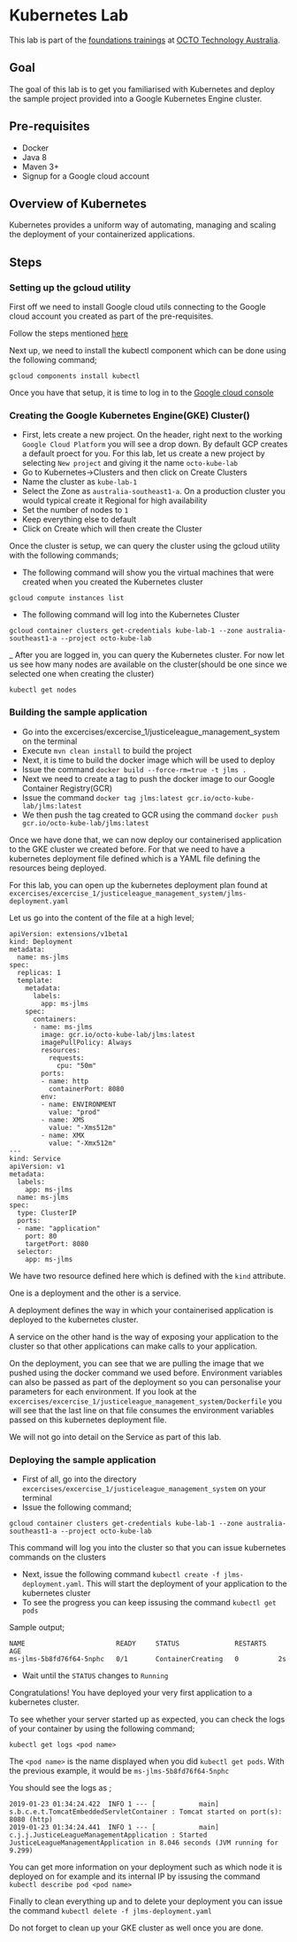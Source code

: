 # Kubernetes Lab
This lab is part of the [foundations trainings](https://github.com/octo-technology-downunder/octo-au-foundations) at [OCTO Technology Australia](http://careers.octo.com.au/).

## Goal
The goal of this lab is to get you familiarised with Kubernetes and deploy the sample project provided into a Google Kubernetes Engine cluster.

## Pre-requisites

- Docker
- Java 8
- Maven 3+
- Signup for a Google cloud account

## Overview of Kubernetes
 Kubernetes provides a uniform way of automating, managing and scaling the deployment of your containerized applications.

## Steps

### Setting up the gcloud utility

First off we need to install Google cloud utils connecting to the Google cloud account you created as part of the pre-requisites.

Follow the steps mentioned [here](https://cloud.google.com/sdk/docs/downloads-interactive)

Next up, we need to install the kubectl component which can be done using the following command;

```
gcloud components install kubectl
```

Once you have that setup, it is time to log in to the [Google cloud console](https://console.cloud.google.com)

### Creating the Google Kubernetes Engine(GKE) Cluster()

- First, lets create a new project. On the header, right next to the working `Google Cloud Platform` you will see a drop down. By default GCP creates a default proect for you. For this lab, let us create a new project by selecting `New project` and giving it the name `octo-kube-lab`
- Go to Kubernetes->Clusters and then click on Create Clusters
- Name the cluster as `kube-lab-1`
- Select the Zone as `australia-southeast1-a`. On a production cluster you would typical create it Regional for high availability
- Set the number of nodes to `1`
- Keep everything else to default
- Click on Create which will then create the Cluster


Once the cluster is setup, we can query the cluster using the gcloud utility with the following commands;

- The following command will show you the virtual machines that were created when you created the Kubernetes cluster
```
gcloud compute instances list
```

- The following command will log into the Kubernetes Cluster

```
gcloud container clusters get-credentials kube-lab-1 --zone australia-southeast1-a --project octo-kube-lab
```

_ After you are logged in, you can query the Kubernetes cluster. For now let us see how many nodes are available on the cluster(should be one since we selected one when creating the cluster)

```
kubectl get nodes
```

### Building the sample application

- Go into the excercises/excercise_1/justiceleague_management_system on the terminal
- Execute `mvn clean install` to build the project
- Next, it is time to build the docker image which will be used to deploy
- Issue the command `docker build --force-rm=true -t jlms .`
- Next we need to create a tag to push the docker image to our Google Container Registry(GCR)
- Issue the command `docker tag jlms:latest gcr.io/octo-kube-lab/jlms:latest`
- We then push the tag created to GCR using the command `docker push gcr.io/octo-kube-lab/jlms:latest`

Once we have done that, we can now deploy our containerised application to the GKE cluster we created before. For that we need to have a kubernetes deployment file defined which is a YAML file defining the resources being deployed.

For this lab, you can open up the kubernetes deployment plan found at `excercises/excercise_1/justiceleague_management_system/jlms-deployment.yaml`

Let us go into the content of the file at a high level;

```
apiVersion: extensions/v1beta1
kind: Deployment
metadata:
  name: ms-jlms
spec:
  replicas: 1
  template:
    metadata:
      labels:
        app: ms-jlms
    spec:
      containers:
      - name: ms-jlms
        image: gcr.io/octo-kube-lab/jlms:latest
        imagePullPolicy: Always
        resources:
          requests:
            cpu: "50m"
        ports:
        - name: http
          containerPort: 8080
        env:
        - name: ENVIRONMENT
          value: "prod"
        - name: XMS
          value: "-Xms512m"
        - name: XMX
          value: "-Xmx512m"
---
kind: Service
apiVersion: v1
metadata:
  labels:
    app: ms-jlms
  name: ms-jlms
spec:
  type: ClusterIP
  ports:
  - name: "application"
    port: 80
    targetPort: 8080
  selector:
    app: ms-jlms
```

We have two resource defined here which is defined with the `kind` attribute.

One is a deployment and the other is a service.

A deployment defines the way in which your containerised application is deployed to the kubernetes cluster.

A service on the other hand is the way of exposing your application to the cluster so that other applications can make calls to your application.

On the deployment, you can see that we are pulling the image that we pushed using the docker command we used before. Environment variables can also be passed as part of the deployment so you can personalise your parameters for each environment. If you look at the `excercises/excercise_1/justiceleague_management_system/Dockerfile` you will see that the last line on that file consumes the environment variables passed on this kubernetes deployment file.

We will not go into detail on the Service as part of this lab.

### Deploying the sample application

- First of all, go into the directory `excercises/excercise_1/justiceleague_management_system` on your terminal
- Issue the following command;
```
gcloud container clusters get-credentials kube-lab-1 --zone australia-southeast1-a --project octo-kube-lab
```
This command will log you into the cluster so that you can issue kubernetes commands on the clusters

- Next, issue the following command `kubectl create -f jlms-deployment.yaml`. This will start the deployment of your application to the kubernetes cluster
- To see the progress you can keep issusing the command `kubectl get pods`

Sample output;

```
NAME                       READY     STATUS              RESTARTS   AGE
ms-jlms-5b8fd76f64-5nphc   0/1       ContainerCreating   0          2s
```

- Wait until the `STATUS` changes to `Running`

Congratulations! You have deployed your very first application to a kubernetes cluster.

To see whether your server started up as expected, you can check the logs of your container by using the following command;

```
kubectl get logs <pod name>
```

The `<pod name>` is the name displayed when you did `kubectl get pods`. With the previous example, it would be `ms-jlms-5b8fd76f64-5nphc`

You should see the logs as ;

```
2019-01-23 01:34:24.422  INFO 1 --- [           main] s.b.c.e.t.TomcatEmbeddedServletContainer : Tomcat started on port(s): 8080 (http)
2019-01-23 01:34:24.441  INFO 1 --- [           main] c.j.j.JusticeLeagueManagementApplication : Started JusticeLeagueManagementApplication in 8.046 seconds (JVM running for 9.299)
```

You can get more information on your deployment such as which node it is deployed on for example and its internal IP by issusing the command `kubectl describe pod <pod name>`


Finally to clean everything up and to delete your deployment you can issue the command `kubectl delete -f jlms-deployment.yaml`

Do not forget to clean up your GKE cluster as well once you are done.
